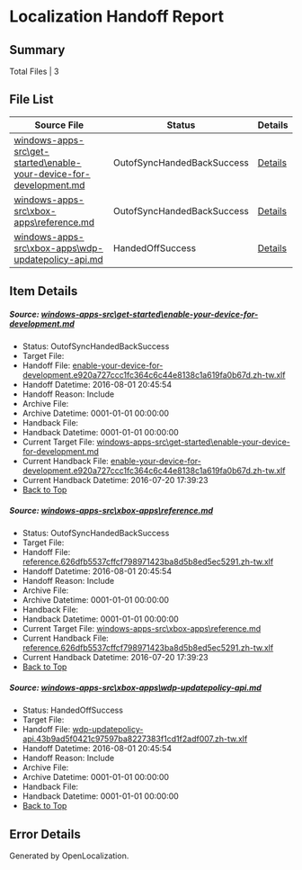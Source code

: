 # <a name='report-top'></a> Localization Handoff Report

## Summary
 Total Files | 3

## File List
 Source File | Status | Details 
 ----------- | ------ | ------- 
 [windows-apps-src\get-started\enable-your-device-for-development.md](https://github.com/Microsoft/windows-apps/blob/5ae70a41fc690f78e4a5cdfd5caa84d325357d0b/windows-apps-src/get-started/enable-your-device-for-development.md) | OutofSyncHandedBackSuccess | [Details](#e5a865d9ce30108302a2ca627f5cdbc03632a9042311)
 [windows-apps-src\xbox-apps\reference.md](https://github.com/Microsoft/windows-apps/blob/3d1c06c556ac8d5bbb915bbfa9f023b0d2b4544f/windows-apps-src/xbox-apps/reference.md) | OutofSyncHandedBackSuccess | [Details](#ae53e0a9d59121ab37ccd59008dac9792312eaf75453)
 [windows-apps-src\xbox-apps\wdp-updatepolicy-api.md](https://github.com/Microsoft/windows-apps/blob/8f02e0c2f6fa30a3ac56945347c5bec253189bd8/windows-apps-src/xbox-apps/wdp-updatepolicy-api.md) | HandedOffSuccess | [Details](#6cbddf77b63831d2fa3bfa82bdb4ca495c98f4025467)

## Item Details
##### <a name='e5a865d9ce30108302a2ca627f5cdbc03632a9042311'></a> Source: [windows-apps-src\get-started\enable-your-device-for-development.md](https://github.com/Microsoft/windows-apps/blob/5ae70a41fc690f78e4a5cdfd5caa84d325357d0b/windows-apps-src/get-started/enable-your-device-for-development.md)
* Status: OutofSyncHandedBackSuccess
* Target File: 
* Handoff File: [enable-your-device-for-development.e920a727ccc1fc364c6c44e8138c1a619fa0b67d.zh-tw.xlf](https://github.com/Microsoft/WDG.handoff/blob/2fdf3df021320c27fd98129000bbc34614926843/ol-handoff/Microsoft/windows-apps.zh-tw/master/enable-your-device-for-development.e920a727ccc1fc364c6c44e8138c1a619fa0b67d.zh-tw.xlf)
* Handoff Datetime: 2016-08-01 20:45:54
* Handoff Reason: Include
* Archive File: 
* Archive Datetime: 0001-01-01 00:00:00
* Handback File: 
* Handback Datetime: 0001-01-01 00:00:00
* Current Target File: [windows-apps-src\get-started\enable-your-device-for-development.md](https://github.com/Microsoft/windows-apps.zh-tw/blob/28d9426b29c49ad4d7d36ad8929a7eab1d0bd985/windows-apps-src/get-started/enable-your-device-for-development.md)
* Current Handback File: [enable-your-device-for-development.e920a727ccc1fc364c6c44e8138c1a619fa0b67d.zh-tw.xlf](https://github.com/Microsoft/WDG.handback/blob/ba466a2470429e980e411fcb9bc1043d0c07ebdd/ol-handback/Microsoft/windows-apps.zh-tw/master/enable-your-device-for-development.e920a727ccc1fc364c6c44e8138c1a619fa0b67d.zh-tw.xlf)
* Current Handback Datetime: 2016-07-20 17:39:23
* [Back to Top](#report-top)

##### <a name='ae53e0a9d59121ab37ccd59008dac9792312eaf75453'></a> Source: [windows-apps-src\xbox-apps\reference.md](https://github.com/Microsoft/windows-apps/blob/3d1c06c556ac8d5bbb915bbfa9f023b0d2b4544f/windows-apps-src/xbox-apps/reference.md)
* Status: OutofSyncHandedBackSuccess
* Target File: 
* Handoff File: [reference.626dfb5537cffcf798971423ba8d5b8ed5ec5291.zh-tw.xlf](https://github.com/Microsoft/WDG.handoff/blob/2fdf3df021320c27fd98129000bbc34614926843/ol-handoff/Microsoft/windows-apps.zh-tw/master/reference.626dfb5537cffcf798971423ba8d5b8ed5ec5291.zh-tw.xlf)
* Handoff Datetime: 2016-08-01 20:45:54
* Handoff Reason: Include
* Archive File: 
* Archive Datetime: 0001-01-01 00:00:00
* Handback File: 
* Handback Datetime: 0001-01-01 00:00:00
* Current Target File: [windows-apps-src\xbox-apps\reference.md](https://github.com/Microsoft/windows-apps.zh-tw/blob/28d9426b29c49ad4d7d36ad8929a7eab1d0bd985/windows-apps-src/xbox-apps/reference.md)
* Current Handback File: [reference.626dfb5537cffcf798971423ba8d5b8ed5ec5291.zh-tw.xlf](https://github.com/Microsoft/WDG.handback/blob/ba466a2470429e980e411fcb9bc1043d0c07ebdd/ol-handback/Microsoft/windows-apps.zh-tw/master/reference.626dfb5537cffcf798971423ba8d5b8ed5ec5291.zh-tw.xlf)
* Current Handback Datetime: 2016-07-20 17:39:23
* [Back to Top](#report-top)

##### <a name='6cbddf77b63831d2fa3bfa82bdb4ca495c98f4025467'></a> Source: [windows-apps-src\xbox-apps\wdp-updatepolicy-api.md](https://github.com/Microsoft/windows-apps/blob/8f02e0c2f6fa30a3ac56945347c5bec253189bd8/windows-apps-src/xbox-apps/wdp-updatepolicy-api.md)
* Status: HandedOffSuccess
* Target File: 
* Handoff File: [wdp-updatepolicy-api.43b9ad5f0421c97597ba8227383f1cd1f2adf007.zh-tw.xlf](https://github.com/Microsoft/WDG.handoff/blob/2fdf3df021320c27fd98129000bbc34614926843/ol-handoff/Microsoft/windows-apps.zh-tw/master/wdp-updatepolicy-api.43b9ad5f0421c97597ba8227383f1cd1f2adf007.zh-tw.xlf)
* Handoff Datetime: 2016-08-01 20:45:54
* Handoff Reason: Include
* Archive File: 
* Archive Datetime: 0001-01-01 00:00:00
* Handback File: 
* Handback Datetime: 0001-01-01 00:00:00
* [Back to Top](#report-top)


## Error Details

Generated by OpenLocalization.
